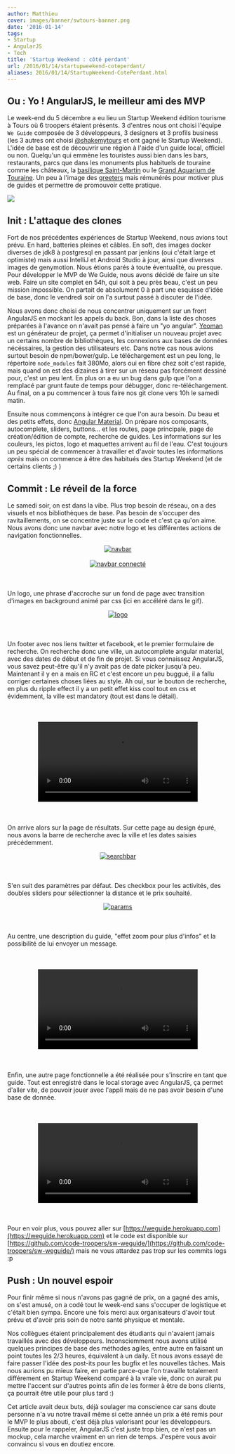 ```yaml
---
author: Matthieu
cover: images/banner/swtours-banner.png
date: '2016-01-14'
tags:
- Startup
- AngularJS
- Tech
title: 'Startup Weekend : côté perdant'
url: /2016/01/14/startupweekend-coteperdant/
aliases: 2016/01/14/StartupWeekend-CotePerdant.html
---
```



## Ou : Yo ! AngularJS, le meilleur ami des MVP
Le week-end du 5 décembre a eu lieu un Startup Weekend édition tourisme à Tours où 6 troopers étaient présents. 3 d'entres nous ont choisi l'équipe `We Guide` composée de 3 développeurs, 3 designers et 3 profils business (les 3 autres ont choisi [@shakemytours](https://twitter.com/shakemytours) et ont gagné le Startup Weekend).
L'idée de base est de découvrir une région à l'aide d'un guide local, officiel ou non. Quelqu'un qui emmène les touristes aussi bien dans les bars, restaurants, parcs que dans les monuments plus habituels de touraine comme les châteaux, la [basilique Saint-Martin](http://basiliquesaintmartin.fr/) ou le [Grand Aquarium de Touraine](http://www.decouvrez-levaldeloire.com/#grand-aquarium-actualites). Un peu à l'image des [greeters](http://www.tours-greeters.fr/) mais rémunérés pour motiver plus de guides et permettre de promouvoir cette pratique.

<div class="text-center">
    <a href="https://upload.wikimedia.org/wikipedia/commons/thumb/e/eb/Tours,_Saint_Martin.JPG/280px-Tours,_Saint_Martin.JPG" data-lightbox="group-1" title="saint martin de tours" class="inlineBoxes">
        <img src="https://upload.wikimedia.org/wikipedia/commons/thumb/e/eb/Tours,_Saint_Martin.JPG/280px-Tours,_Saint_Martin.JPG"/>
    </a>
</div>



## Init : L'attaque des clones
Fort de nos précédentes expériences de Startup Weekend, nous avions tout prévu. En hard, batteries pleines et câbles. En soft, des images docker diverses de jdk8 à postgresql en passant par jenkins (oui c'était large et optimiste) mais aussi IntelliJ et Android Studio à jour, ainsi que diverses images de genymotion.
Nous étions parés à toute éventualité, ou presque. Pour développer le MVP de We Guide, nous avons décidé de faire un site web.
Faire un site complet en 54h, qui soit à peu près beau, c'est un peu mission impossible. On partait de absolument 0 à part une esquisse d'idée de base, donc le vendredi soir on l'a surtout passé à discuter de l'idée.

Nous avons donc choisi de nous concentrer uniquement sur un front AngularJS en mockant les appels du back. Bon, dans la liste des choses préparées à l'avance on n'avait pas pensé à faire un "yo angular".
[Yeoman](http://yeoman.io/) est un générateur de projet, ça permet d'initialiser un nouveau projet avec un certains nombre de bibliothèques, les connexions aux bases de données nécéssaires, la gestion des utilisateurs etc. Dans notre cas nous avions surtout besoin de npm/bower/gulp.
Le téléchargement est un peu long, le répertoire `node_modules` fait 380Mo, alors oui en fibre chez soit c'est rapide, mais quand on est des dizaines à tirer sur un réseau pas forcément dessiné pour, c'est un peu lent. En plus on a eu un bug dans gulp que l'on a remplacé par grunt faute de temps pour débugger, donc re-téléchargement.
Au final, on a pu commencer à tous faire nos git clone vers 10h le samedi matin.

Ensuite nous commençons à intégrer ce que l'on aura besoin. Du beau et des petits effets, donc [Angular Material](https://material.angularjs.org/latest/). On prépare nos composants, autocomplete, sliders, buttons… et les routes, page principale, page de création/édition de compte, recherche de guides. Les informations sur les couleurs, les pictos, logo et maquettes arrivent au fil de l'eau. C'est toujours un peu spécial de commencer à travailler et d'avoir toutes les informations _après_ mais on commence à être des habitués des Startup Weekend (et de certains clients ;) )

## Commit : Le réveil de la force
Le samedi soir, on est dans la vibe. Plus trop besoin de réseau, on a des visuels et nos bibliothèques de base. Pas besoin de s'occuper des ravitaillements, on se concentre juste sur le code et c'est ça qu'on aime.
Nous avons donc une navbar avec notre logo et les différentes actions de navigation fonctionnelles.
<div style="text-align:center;margin-bottom:50px">
    <a href="/images/posts/2016-01-14-StartupWeekend-CotePerdant/navbar1.png" data-lightbox="group-2" title="navbar weguide" class="inlineBoxes">
<img class="medium" src="/images/posts/2016-01-14-StartupWeekend-CotePerdant/navbar1.png" alt="navbar"/><br/>
    </a>
<br/>
    <a href="/images/posts/2016-01-14-StartupWeekend-CotePerdant/navbar2.png" data-lightbox="group-2" title="navbar connected weguide" class="inlineBoxes">
<img class="medium" src="/images/posts/2016-01-14-StartupWeekend-CotePerdant/navbar2.png" alt="navbar connecté"/>
    </a>
</div>


Un logo, une phrase d'accroche sur un fond de page avec transition d'images en background animé par css (ici en accéléré dans le gif).
<div style="text-align:center;margin-bottom:50px">
    <a href="/images/posts/2016-01-14-StartupWeekend-CotePerdant/logo.gif" data-lightbox="group-3" title="Logo weguide" class="inlineBoxes">
<img class="medium" src="/images/posts/2016-01-14-StartupWeekend-CotePerdant/logo.gif" alt="logo"/>
    </a>
</div>

Un footer avec nos liens twitter et facebook, et le premier formulaire de recherche.
On recherche donc une ville, un autocomplete angular material, avec des dates de début et de fin de projet. Si vous connaissez AngularJS, vous savez peut-être qu'il n'y avait pas de date picker jusqu'à peu. Maintenant il y en a mais en RC et c'est encore un peu buggué, il a fallu corriger certaines choses liées au style.
Ah oui, sur le bouton de recherche, en plus du ripple effect il y a un petit effet kiss cool tout en css et évidemment, la ville est mandatory (tout est dans le détail).
<div style="text-align: center;margin:50px;">
<video style="width: 90%; max-width: 600px;" controls src="/images/posts/2016-01-14-StartupWeekend-CotePerdant/search.webm"></video>
</div>

On arrive alors sur la page de résultats. Sur cette page au design épuré, nous avons la barre de recherche avec la ville et les dates saisies précédemment.
<div style="text-align:center;margin-bottom:50px">
    <a href="/images/posts/2016-01-14-StartupWeekend-CotePerdant/searchbar.png" data-lightbox="group-4" title="Searchbar weguide" class="inlineBoxes">
<img class="medium" src="/images/posts/2016-01-14-StartupWeekend-CotePerdant/searchbar.png" alt="searchbar"/>
    </a>
</div>

S'en suit des paramètres par défaut. Des checkbox pour les activités, des doubles sliders pour sélectionner la distance et le prix souhaité.
<div style="text-align:center;margin-bottom:50px">
    <a href="/images/posts/2016-01-14-StartupWeekend-CotePerdant/params.gif" data-lightbox="group-5" title="search parameters weguide" class="inlineBoxes">
<img class="medium" src="/images/posts/2016-01-14-StartupWeekend-CotePerdant/params.gif" alt="params"/>
    </a>
</div>

Au centre, une description du guide, "effet zoom pour plus d'infos" et la possibilité de lui envoyer un message.
<div style="text-align: center;margin:50px;">
<video style="width: 90%; max-width: 600px;" controls src="/images/posts/2016-01-14-StartupWeekend-CotePerdant/guide.webm"></video>
</div>

Enfin, une autre page fonctionnelle a été réalisée pour s'inscrire en tant que guide.
Tout est enregistré dans le local storage avec AngularJS, ça permet d'aller vite, de pouvoir jouer avec l'appli mais de ne pas avoir besoin d'une base de donnée.
<div style="text-align: center;margin:50px;">
<video style="width: 90%; max-width: 600px;" controls src="/images/posts/2016-01-14-StartupWeekend-CotePerdant/register.webm"></video>
</div>

Pour en voir plus, vous pouvez aller sur [https://weguide.herokuapp.com](https://weguide.herokuapp.com)  et le code est disponible sur [https://github.com/code-troopers/sw-weguide/](https://github.com/code-troopers/sw-weguide/) mais ne vous attardez pas trop sur les commits logs :p

## Push : Un nouvel espoir
Pour finir même si nous n'avons pas gagné de prix, on a gagné des amis, on s'est amusé, on a codé tout le week-end sans s'occuper de logistique et c'était bien sympa.
Encore une fois merci aux organisateurs d'avoir tout prévu et d'avoir pris soin de notre santé physique et mentale.

Nos collègues étaient principalement des étudiants qui n'avaient jamais travaillés avec des développeurs. Inconsciemment nous avons utilisé quelques principes de base des méthodes agiles, entre autre en faisant un point toutes les 2/3 heures, équivalent à un daily. Et nous avons essayé de faire passer l'idée des post-its pour les bugfix et les nouvelles tâches. Mais nous aurions pu mieux faire, en partie parce-que l'on travaille totalement différement en Startup Weekend comparé à la vraie vie, donc on aurait pu mettre l'accent sur d'autres points afin de les former à être de bons clients, ça pourrait être utile pour plus tard :)

Cet article avait deux buts, déjà soulager ma conscience car sans doute personne n'a vu notre travail même si cette année un prix a été remis pour le MVP le plus abouti, c'est déjà plus valorisant pour les développeurs.
Ensuite pour le rappeler, AngularJS c'est juste trop bien, ce n'est pas un mockup, cela marche vraiment en un rien de temps. J'espère vous avoir convaincu si vous en doutiez encore.
